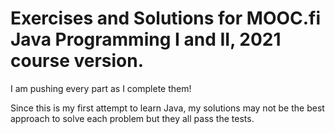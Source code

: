 # Exercises and Solutions for MOOC.fi Java Programming I and II, 2021 course version.

I am pushing every part as I complete them!

Since this is my first attempt to learn Java, my solutions may not be the best approach to solve each problem but they all pass the tests.
